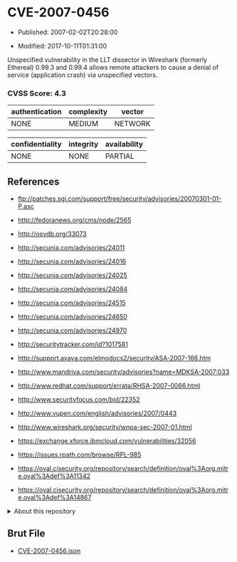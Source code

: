 # CVE-2007-0456

- Published: 2007-02-02T20:28:00

- Modified: 2017-10-11T01:31:00

Unspecified vulnerability in the LLT dissector in Wireshark (formerly Ethereal) 0.99.3 and 0.99.4 allows remote attackers to cause a denial of service (application crash) via unspecified vectors.

### CVSS Score: **4.3**

| authentication | complexity | vector |
| --- | --- | --- |
| NONE | MEDIUM | NETWORK |

| confidentiality | integrity | availability |
| --- | --- | --- |
| NONE | NONE | PARTIAL |

## References

* ftp://patches.sgi.com/support/free/security/advisories/20070301-01-P.asc

* http://fedoranews.org/cms/node/2565

* http://osvdb.org/33073

* http://secunia.com/advisories/24011

* http://secunia.com/advisories/24016

* http://secunia.com/advisories/24025

* http://secunia.com/advisories/24084

* http://secunia.com/advisories/24515

* http://secunia.com/advisories/24650

* http://secunia.com/advisories/24970

* http://securitytracker.com/id?1017581

* http://support.avaya.com/elmodocs2/security/ASA-2007-166.htm

* http://www.mandriva.com/security/advisories?name=MDKSA-2007:033

* http://www.redhat.com/support/errata/RHSA-2007-0066.html

* http://www.securityfocus.com/bid/22352

* http://www.vupen.com/english/advisories/2007/0443

* http://www.wireshark.org/security/wnpa-sec-2007-01.html

* https://exchange.xforce.ibmcloud.com/vulnerabilities/32056

* https://issues.rpath.com/browse/RPL-985

* https://oval.cisecurity.org/repository/search/definition/oval%3Aorg.mitre.oval%3Adef%3A11342

* https://oval.cisecurity.org/repository/search/definition/oval%3Aorg.mitre.oval%3Adef%3A14867

<details>
<summary>About this repository</summary> 

  This repository is part of the project [Live Hack CVE](https://github.com/Live-Hack-CVE). Main website can be found [www.live-hack.org](https://www.live-hack.org) 
  
  Made by [Sn0wAlice](https://github.com/Sn0wAlice) for the people that care about security and need to have a feed of the latest CVEs. Hope you enjoy it, don't forget to star the repo and follow me on [Twitter](https://twitter.com/Sn0wAlice) and [Github](https://github.com/Sn0wAlice). And that is my [personnal website](https://www.alice-snow.me/)

  - [Home Page](https://github.com/Live-Hack-CVE)
  - [Framework](https://github.com/Live-Hack-CVE/cve-framework)
  - [CVE database](https://github.com/Live-Hack-CVE/full_database)
  - [Changelog](https://github.com/Live-Hack-CVE/Changelog)
</details>

## Brut File

* [CVE-2007-0456.json](https://raw.githubusercontent.com/Live-Hack-CVE/full_database/main/cves/2007/CVE-2007-0456.json)

